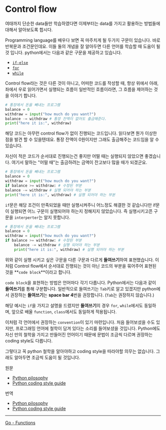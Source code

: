 # Control flow

여태까지 단순한 data들만 학습하였다면 이제부터는 data를 가지고 활용하는 방법들에 대해서 알아보도록 합시다.

Programming language를 배우다 보면 꼭 마주치게 될 두가지 구문이 있습니다. 바로 반복문과 조건문인데요. 이들 둘의 개념을 잘 알아두면 다른 언어를 학습할 때 도움이 될 것 입니다. python에서는 다음과 같은 구문을 제공하고 있습니다.

- [`if-else`](./if-else.md)
- [`for`](./for.md)
- [`while`](./while.md)

Control flow라는 것은 다른 것이 아니고, 어떠한 코드를 작성할 때, 항상 위에서 아래, 좌에서 우로 읽어가면서 실행되는 흐름이 일반적인 흐름이라면, 그 흐름을 제어하는 것을 이야기 합니다. 

```python
# 통장에서 돈을 빼내는 프로그램
balance = 0
withdraw = input("how much do you want?")
balance -= withdraw # 통장 잔액이 없어도 출금해준다.
print("here it is:", withdraw)
```

해당 코드는 아무런 control flow가 없이 진행되는 코드입니다. 읽다보면 뭔가 이상한 점을 발견 할 수 있을텐데요. 통장 잔액이 0원이지만 그래도 출금해주는 코드임을 알 수 있습니다. 

자신이 적은 코드가 순서대로 진행되는건 좋지만 어떨 때는 실행되지 않았으면 좋겠습니다. 여기서 말하는 "어떨 때"는 출금하려는 금액이 잔고보다 많을 때가 되겠군요.

```python
# 통장에서 돈을 빼내는 프로그램
balance = 0
withdraw = input("how much do you want?")
if balance >= withdraw: # 수정된 부분
balance -= withdraw # 실행 되어야 하는 부분
print("here it is:", withdraw) # 실행 되어야 하는 부분
```

`if`문은 해당 조건이 만족되었을 때만 실행시켜주니 어느정도 해결한 것 같습니다만 if문이 실행되면 어느 구문이 실행되어야 하는지 정해지지 않았습니다. 즉 실행시키고픈 구문을 `interperter`는 알지 못합니다.

```python
# 통장에서 돈을 빼내는 프로그램
balance = 0
withdraw = input("how much do you want?")
if balance >= withdraw: # 수정된 부분
    balance -= withdraw # 실행 되어야 하는 부분
    print("here it is:", withdraw) # 실행 되어야 하는 부분
```

위와 같이 실행 시키고 싶은 구문을 다른 구문과 다르게 **들여쓰기**하여 표현했습니다. 이처럼 Control flow에서 순서대로 진행되는 것이 아닌 코드의 부분을 묶어주어 표현된 것을 **`code block`**이라고 합니다.

`code block`을 표현하는 방법은 언어마다 각기 다릅니다. Python에서는 다음과 같이 **들여쓰기**를 통해 구분합니다. 일반적으로 들여쓰기는 `Tab`키로 알고 있겠지만 python에서 권장하는 **들여쓰기**는 **space bar 4**번을 권장합니다. (`Tab`는 권장하지 않습니다.)

해당 예시는 `if`을 가지고 설명을 드렸지만 **들여쓰기**의 경우 `for`, `while`에서도 동일하며, 앞으로 배울 `function`, `class`에서도 동일하게 적용됩니다.

이처럼 각 언어에서 권장하는 `convention`이 있기 마련입니다. 처음 들어보셨을 수도 있지만, 프로그래밍 언어에 철학이 담겨 있다는 소리를 들어보셨을 것입니다. Python에도 자신 만의 철학을 가지고 만들어진 언어이기 때문에 문법이 조금씩 다르며 권장하는 coding style도 다릅니다.

그렇다고 꼭 python 철학을 알아야하고 coding style을 따라야할 의무는 없습니다. 그래도 알아두면 조금씩 도움이 될 것입니다.

원문

- [Python pilosophy](https://www.python.org/dev/peps/pep-0020/)
- [Python coding style guide](https://www.python.org/dev/peps/pep-0008/)

번역

- [Python pilosophy](https://brunch.co.kr/@lkj28/101)
- [Python coding style guide](https://spoqa.github.io/2012/08/03/about-python-coding-convention.html)

---

[Go - Functions](./Functions.md)